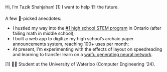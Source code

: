 Hi, I’m Tazik Shahjahan! [1]   I want to help 🏗️ the future.

A few 🍒-picked anecdotes:
-  I hustled my way into the [#1 high school STEM program](https://archive.macleans.ca/issue/20040823#!&pid=26) in Ontario (after failing math in middle school); 
-  I built a web app to digitize my high school’s archaic paper announcements system, reaching 100+ uses per month;
- At present, I’m experimenting with the effects of layout on speedreading and learning to transfer learn on a [waifu generating neural network](https://www.gwern.net/Faces). 


[1] 👨‍💻 Student at the University of Waterloo (Computer Engineering '24).
